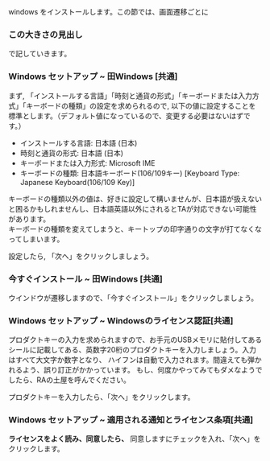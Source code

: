 windows をインストールします。この節では、画面遷移ごとに
### この大きさの見出し
で記していきます。

### Windows セットアップ ~ 田Windows [共通]
まず, 「インストールする言語」「時刻と通貨の形式」「キーボードまたは入力方式」「キーボードの種類」の設定を求められるので, 以下の値に設定することを標準とします。（デフォルト値になっているので、変更する必要はないはずです。）

- インストールする言語: 日本語 (日本)
- 時刻と通貨の形式: 日本語 (日本)
- キーボードまたは入力形式: Microsoft IME
- キーボードの種類: 日本語キーボード(106/109キー)  [Keyboard Type: Japanese Keyboard(106/109 Key)]

キーボードの種類以外の値は、好きに設定して構いませんが、日本語が扱えないと困るかもしれませんし、日本語英語以外にされるとTAが対応できない可能性があります。  
キーボードの種類を変えてしまうと、キートップの印字通りの文字が打てなくなってしまいます。

設定したら, 「次へ」をクリックしましょう。

### 今すぐインストール ~ 田Windows [共通]
ウインドウが遷移しますので、「今すぐインストール」をクリックしましょう。

### Windows セットアップ ~ Windowsのライセンス認証[共通]
プロダクトキーの入力を求められますので、お手元のUSBメモリに貼付してあるシールに記載してある、英数字20桁のプロダクトキーを入力しましょう。入力はすべて大文字か数字となり、 ハイフンは自動で入力されます。間違えても弾かれるよう、誤り訂正がかかっています。
もし、何度かやってみてもダメなようでしたら、RAの土屋を呼んでください。

プロダクトキーを入力したら、「次へ」をクリックします。

### Windows セットアップ ~ 適用される通知とライセンス条項[共通]
__ライセンスをよく読み、同意したら、__ 同意しますにチェックを入れ、「次へ」をクリックします。


